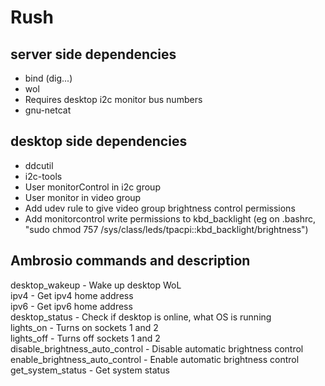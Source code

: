 # Rush

## server side dependencies
- bind (dig...) 
- wol  
- Requires  desktop i2c monitor bus numbers  
- gnu-netcat


## desktop side dependencies  
- ddcutil  
- i2c-tools  
- User monitorControl in i2c group  
- User monitor in video group
- Add udev rule to give video group brightness control permissions
- Add monitorcontrol write permissions to kbd_backlight (eg on .bashrc, "sudo chmod 757 /sys/class/leds/tpacpi\:\:kbd_backlight/brightness")

## Ambrosio commands and description  
desktop_wakeup - Wake up desktop WoL  
ipv4 - Get ipv4 home address  
ipv6 - Get ipv6 home address  
desktop_status - Check if desktop is online, what OS is running  
lights_on - Turns on sockets 1 and 2  
lights_off - Turns off sockets 1 and 2  
disable_brightness_auto_control - Disable automatic brightness control  
enable_brightness_auto_control - Enable automatic brightness control  
get_system_status - Get system status
